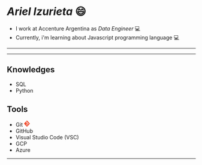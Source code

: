 # *Ariel Izurieta* :smile:
* I work at Accenture Argentina as *Data Engineer* :computer:
* Currently, i'm learning about Javascript programming language :computer:


***
***
## Knowledges
* SQL
* Python

## Tools
* Git ![]()<img src="./images/logo-git.png"  width="15" height=16>
* GitHub
* Visual Studio Code (VSC)
* GCP 
* Azure
***





